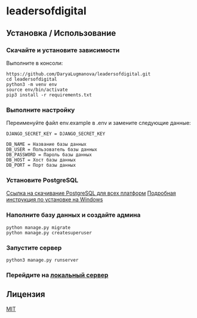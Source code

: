 # leadersofdigital

## Установка / Использование 
### Скачайте и установите зависимости
Выполните в консоли:
```
https://github.com/DaryaLugmanova/leadersofdigital.git
cd leadersofdigital
python3 -m venv env
source env/bin/activate
pip3 install -r requirements.txt
```

### Выполните настройку
Переименуйте файл env.example в .env и замените  следующие данные:
```
DJANGO_SECRET_KEY = DJANGO_SECRET_KEY

DB_NAME = Название базы данных
DB_USER = Пользователь базы данных
DB_PASSWORD = Пароль базы данных
DB_HOST = Хост базы данных
DB_PORT = Порт базы данных
```
### Установите PostgreSQL
[Ссылка на скачивание PostgreSQL для всех платформ](https://www.postgresql.org/download/)
[Подробная инструкция по установке на Windows](https://www.postgresqltutorial.com/install-postgresql/)

### Наполните базу данных и создайте админа

```
python manage.py migrate
python manage.py createsuperuser
```

### Запустите сервер
```
python3 manage.py runserver
```
### Перейдите на [локальный сервер](http://127.0.0.1:8000)

## Лицензия
[MIT](https://choosealicense.com/licenses/mit/)